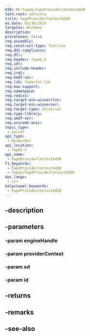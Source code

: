 ```yaml
---
UID: NF:fwpmk.FwpmProviderContextAdd0
tech.root: netvista
title: FwpmProviderContextAdd0
ms.date: 05/30/2024
targetos: Windows
description: 
prerelease: false
req.assembly: 
req.construct-type: function
req.ddi-compliance: 
req.dll: 
req.header: fwpmk.h
req.idl: 
req.include-header: 
req.irql: 
req.kmdf-ver: 
req.lib: fwpkclnt.lib
req.max-support: 
req.namespace: 
req.redist: 
req.target-min-winverclnt: 
req.target-min-winversvr: 
req.target-type: Universal
req.type-library: 
req.umdf-ver: 
req.unicode-ansi: 
topic_type:
 - apiref
api_type:
 - HeaderDef
api_location:
 - fwpmk.h
api_name:
 - FwpmProviderContextAdd0
f1_keywords:
 - FwpmProviderContextAdd0
 - fwpmk/FwpmProviderContextAdd0
dev_langs:
 - c++
helpviewer_keywords:
 - FwpmProviderContextAdd0
---
```


## -description

## -parameters

### -param engineHandle

### -param providerContext

### -param sd

### -param id

## -returns

## -remarks

## -see-also

